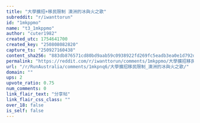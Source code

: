 ```yaml
---
title: "大學擴招+移民限制 澳洲的冰與火之歌"
subreddit: "r/iwanttorun"
id: "1mkppmo"
name: "t3_1mkppmo"
author: "cuter1982"
created_utc: 1754641700
created_key: "250808082820"
capture_ts: "250927160438"
content_sha256: "883db876571cd80bd9aab59c0938922fd269fc5eadb3ea0e1d792d3ab451a939"
permalink: "https://reddit.com/r/iwanttorun/comments/1mkppmo/大學擴招移民限制_澳洲的冰與火之歌/"
url: "/r/RunAustralia/comments/1mkpnq6/大學擴招移民限制_澳洲的冰與火之歌/"
domain: ""
ups: 2
upvote_ratio: 0.75
num_comments: 0
link_flair_text: "分享帖"
link_flair_css_class: ""
over_18: false
is_self: false
---
```


